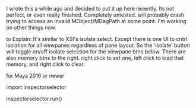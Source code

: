 
I wrote this a while ago and decided to put it up here recently.  Its not perfect, or even really finished.  Completely untested. will probably crash trying to access an invalid MObject/MDagPath at some point. I'm working on other things now.

to Explain:
It's similar to XSI's isolate select. Except there is one UI to cntrl isolation for all viewpanes regardless of pane layout.  So the 'isolate' button will toggle on/off isolate selection for the viewpane btns below.  There are also memory btns to the right.  right click to set one, left click to load that memory, and right click to clear.


for Maya 2016 or newer



import inspectorselector

inspectorselector.run()
